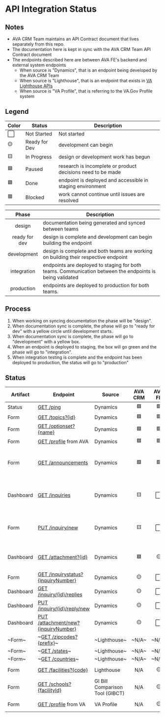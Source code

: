 # API Integration Status

## Notes
* AVA CRM Team maintains an API Contract document that lives separately from this repo.
* The documentation here is kept in sync with the AVA CRM Team API Contract document
* The endpoints described here are between AVA FE's backend and external system endpoints
    *  When source is "Dynamics", that is an endpoint being developed by the AVA CRM Team
    *  When source is "Lighthouse", that is an endpoint that exists in [VA Lighthouse APIs](https://developer.va.gov/explore)
    *  When source is "VA Profile", that is referring to the VA.Gov Profile system

## Legend

|Color | Status | Description |
|---|---|---|
⬜ | Not Started | Not started |
🟡 | Ready for Dev | development can begin |
🟨 | In Progress | design or development work has begun |
🟦 | Paused | research is incomplete or product decisions need to be made |
🟩 | Done | endpoint is deployed and accessible in staging environment |
🟥 | Blocked | work cannot continue until issues are resolved |



| Phase | Description |
|:---:|---|
| design | documentation being generated and synced between teams | 
| ready for dev | design is complete and development can begin building the endpoint |
| development | design is complete and both teams are working on building their respective endpoint |
| integration | endpoints are deployed to staging for both teams. Communication between the endpoints is being validated |
| production | endpoints are deployed to production for both teams. |

## Process
1) When working on syncing documentation the phase will be "design".
2) When documentation sync is complete, the phase will go to "ready for dev" with a yellow circle until development starts.
3) When documentation sync is complete, the phase will go to "development" with a yellow box.
4) When an endpoint is deployed to staging, the box will go green and the phase will go to "integration".
5) When integration testing is complete and the endpoint has been deployed to production, the status will go to "production"

## Status

| Artifact | Endpoint | Source | AVA CRM | AVA FE | Phase | Notes |
|---|---|---|:---:|:---:|---|---|
Status | [GET /ping](crm_api/Status_Ping.md) | Dynamics | 🟩 | 🟩 | integration |  | 
Form | [GET /topics?{id}](crm_api/Form_GetTopics.md) | Dynamics | 🟩 | 🟩 | integration |  | 
Form | [GET /optionset?{name}](crm_api/Form_GetOptionSet.md) | Dynamics | 🟩 | 🟩 | integration | | 
Form | [GET /profile](crm_api/AVA_Profile.md) from AVA | Dynamics | 🟩 | 🟩 | integration | | 
Form | [GET /announcements](crm_api/Form_RetrieveAnnouncements.md) | Dynamics | 🟩 | 🟩 | integration | AVA VA.gov testing in STAGING today | 
Dashboard | [GET /inquiries](crm_api/Dashboard_RetrieveInquiries.md) | Dynamics | 🟨 | ⬜ | development | CRM Actively working this endpoint | 
Form | [PUT /inquiry/new](crm_api/Form_SubmitInquiry.md)  | Dynamics | 🟨 | ⬜ | development | CRM Actively working this endpoint |  
Dashboard | [GET /attachment?{id}](crm_api/Dashboard_GetAttachment.md) | Dynamics | 🟩 | 🟡 | ready for dev | CRM has handed off this endpoint | 
Form | [GET /inquirystatus?{inquiryNumber}](crm_api/Form_GetInquiryStatus.md) | Dynamics | 🟡 | ⬜ | ready for dev | | 
Dashboard | [GET /inquiry/{id}/replies](crm_api/Dashboard_RetrieveReplies.md) | Dynamics | 🟡 | ⬜ | ready for dev | |
Dashboard | [PUT /inquiry/{id}/reply/new](crm_api/Dashboard_SubmitAReply.md) | Dynamics | 🟡 | ⬜ | ready for dev |  | 
Dashboard | [PUT /attachment/new?{inquiryNumber}](crm_api/Dashboard_UploadFile.md) | Dynamics | 🟡 | ⬜ | ready for dev |  | 
~Form~ | ~[GET /zipcodes?{prefix}](lighthouse/Form_ZipCodes.md)~ | ~Lighthouse~ | ~N/A~ | ~N/A~ | obsolete |  | 
~Form~ | ~[GET /states](lighthouse/Form_States.md)~ | ~Lighthouse~ | ~N/A~ | ~N/A~ | obsolete | |  
~Form~ | ~[GET /countries](lighthouse/Form_GetCountries.md)~ | ~Lighthouse~ | ~N/A~ | ~N/A~ | obsolete | | 
Form | [GET /facilities?{code}](lighthouse/Form_MedicalFacilities.md)  | Lighthouse | N/A | 🟡 | ready for dev |  | 
Form | [GET /schools?{facilityId}](crm_api/Form_SchoolFacilityCodes.md) | GI Bill Comparison Tool (GIBCT) | N/A | 🟡 | ready for dev |  | 
Form | [GET /profile](va_profile/profile_processes.md) from VA | VA Profile | N/A | 🟡 | ready for dev | ?? | 

